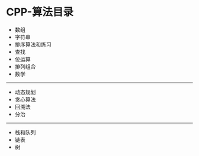 # CPP-算法目录

* 数组
* 字符串
* 排序算法和练习
* 查找
* 位运算
* 排列组合
* 数学
****
* 动态规划
* 贪心算法
* 回溯法
* 分治
****
* 栈和队列
* 链表
* 树